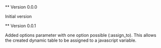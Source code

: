 ** Version 0.0.0

Initial version

** Version 0.0.1

Added options parameter with one option possible (:assign_to). This allows
the created dynamic table to be assigned to a javascript variable.
